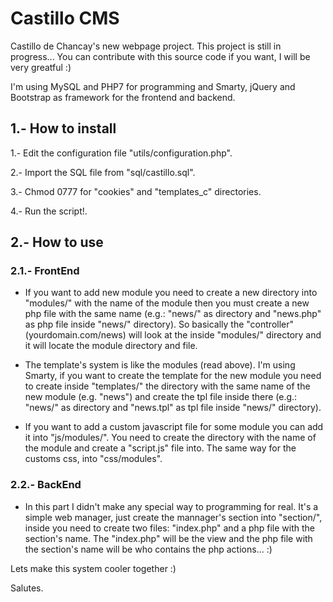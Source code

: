 # Castillo CMS
Castillo de Chancay's new webpage project.
This project is still in progress...
You can contribute with this source code if you want, I will be very greatful :) 

I'm using MySQL and PHP7 for programming and Smarty, jQuery and Bootstrap as framework for the frontend and backend.

## 1.- How to install
1.- Edit the configuration file "utils/configuration.php".

2.- Import the SQL file from "sql/castillo.sql".

3.- Chmod 0777 for "cookies" and "templates_c" directories.

4.- Run the script!.

## 2.- How to use
### 2.1.- FrontEnd
- If you want to add new module you need to create a new directory into "modules/" with the name of the module then you must create a new php file with the same name (e.g.: "news/" as directory and "news.php" as php file inside "news/" directory). So basically the "controller" (yourdomain.com/news) will look at the inside "modules/" directory and it will locate the module directory and file.

- The template's system is like the modules (read above). I'm using Smarty, if you want to create the template for the new module you need to create inside "templates/" the directory with the same name of the new module (e.g. "news") and create the tpl file inside there (e.g.: "news/" as directory and "news.tpl" as tpl file inside "news/" directory).

- If you want to add a custom javascript file for some module you can add it into "js/modules/". You need to create the directory with the name of the module and create a "script.js" file into. The same way for the customs css, into "css/modules".

### 2.2.- BackEnd
- In this part I didn't make any special way to programming for real. It's a simple web manager, just create the mannager's section into "section/", inside you need to create two files: "index.php" and a php file with the section's name. The "index.php" will be the view and the php file with the section's name will be who contains the php actions... :)


Lets make this system cooler together :)

Salutes.
